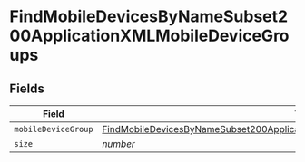 # FindMobileDevicesByNameSubset200ApplicationXMLMobileDeviceGroups


## Fields

| Field                                                                                                                                                                                             | Type                                                                                                                                                                                              | Required                                                                                                                                                                                          | Description                                                                                                                                                                                       | Example                                                                                                                                                                                           |
| ------------------------------------------------------------------------------------------------------------------------------------------------------------------------------------------------- | ------------------------------------------------------------------------------------------------------------------------------------------------------------------------------------------------- | ------------------------------------------------------------------------------------------------------------------------------------------------------------------------------------------------- | ------------------------------------------------------------------------------------------------------------------------------------------------------------------------------------------------- | ------------------------------------------------------------------------------------------------------------------------------------------------------------------------------------------------- |
| `mobileDeviceGroup`                                                                                                                                                                               | [FindMobileDevicesByNameSubset200ApplicationXMLMobileDeviceGroupsMobileDeviceGroup](../../models/operations/findmobiledevicesbynamesubset200applicationxmlmobiledevicegroupsmobiledevicegroup.md) | :heavy_minus_sign:                                                                                                                                                                                | N/A                                                                                                                                                                                               |                                                                                                                                                                                                   |
| `size`                                                                                                                                                                                            | *number*                                                                                                                                                                                          | :heavy_minus_sign:                                                                                                                                                                                | N/A                                                                                                                                                                                               | 1                                                                                                                                                                                                 |